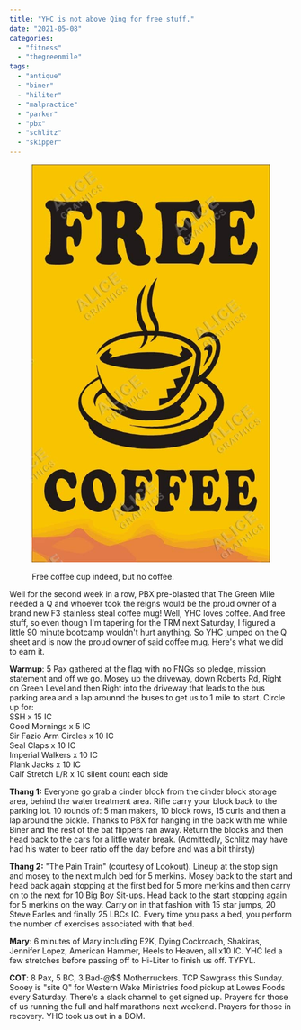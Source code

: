 ```yaml
---
title: "YHC is not above Qing for free stuff."
date: "2021-05-08"
categories: 
  - "fitness"
  - "thegreenmile"
tags: 
  - "antique"
  - "biner"
  - "hiliter"
  - "malpractice"
  - "parker"
  - "pbx"
  - "schlitz"
  - "skipper"
---
```


<figure>

![Amazon.com : Alice Graphics 28" X 46" Free Coffee Banner Sign (Design #4) :  Business And Store Signs : Office Products](images/61Xst442oTL._AC_SL1000_.jpg)

<figcaption>

Free coffee cup indeed, but no coffee.

</figcaption>

</figure>

Well for the second week in a row, PBX pre-blasted that The Green Mile needed a Q and whoever took the reigns would be the proud owner of a brand new F3 stainless steal coffee mug! Well, YHC loves coffee. And free stuff, so even though I'm tapering for the TRM next Saturday, I figured a little 90 minute bootcamp wouldn't hurt anything. So YHC jumped on the Q sheet and is now the proud owner of said coffee mug. Here's what we did to earn it.

**Warmup**: 5 Pax gathered at the flag with no FNGs so pledge, mission statement and off we go. Mosey up the driveway, down Roberts Rd, Right on Green Level and then Right into the driveway that leads to the bus parking area and a lap arounnd the buses to get us to 1 mile to start. Circle up for:  
SSH x 15 IC  
Good Mornings x 5 IC  
Sir Fazio Arm Circles x 10 IC  
Seal Claps x 10 IC  
Imperial Walkers x 10 IC  
Plank Jacks x 10 IC  
Calf Stretch L/R x 10 silent count each side

**Thang 1:** Everyone go grab a cinder block from the cinder block storage area, behind the water treatment area. Rifle carry your block back to the parking lot. 10 rounds of: 5 man makers, 10 block rows, 15 curls and then a lap around the pickle. Thanks to PBX for hanging in the back with me while Biner and the rest of the bat flippers ran away. Return the blocks and then head back to the cars for a little water break. (Admittedly, Schlitz may have had his water to beer ratio off the day before and was a bit thirsty)

**Thang 2:** "The Pain Train" (courtesy of Lookout). Lineup at the stop sign and mosey to the next mulch bed for 5 merkins. Mosey back to the start and head back again stopping at the first bed for 5 more merkins and then carry on to the next for 10 Big Boy Sit-ups. Head back to the start stopping again for 5 merkins on the way. Carry on in that fashion with 15 star jumps, 20 Steve Earles and finally 25 LBCs IC. Every time you pass a bed, you perform the number of exercises associated with that bed.

**Mary**: 6 minutes of Mary including E2K, Dying Cockroach, Shakiras, Jennifer Lopez, American Hammer, Heels to Heaven, all x10 IC. YHC led a few stretches before passing off to Hi-Liter to finish us off. TYFYL.

**COT**: 8 Pax, 5 BC, 3 Bad-@$$ Motherruckers. TCP Sawgrass this Sunday. Sooey is "site Q" for Western Wake Ministries food pickup at Lowes Foods every Saturday. There's a slack channel to get signed up. Prayers for those of us running the full and half marathons next weekend. Prayers for those in recovery. YHC took us out in a BOM.
